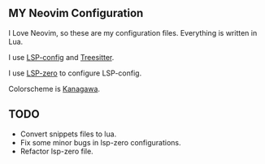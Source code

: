 ## MY Neovim Configuration

I Love Neovim, so these are my configuration files. Everything is written in Lua.

I use [LSP-config](https://github.com/neovim/nvim-lspconfig) and [Treesitter](https://github.com/nvim-treesitter/nvim-treesitter).

I use [LSP-zero](https://github.com/VonHeikemen/lsp-zero.nvim) to configure LSP-config.

Colorscheme is [Kanagawa](https://github.com/rebelot/kanagawa.nvim).

## TODO

- Convert snippets files to lua.
- Fix some minor bugs in lsp-zero configurations.
- Refactor lsp-zero file.

